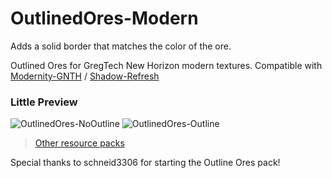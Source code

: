 # OutlinedOres-Modern

Adds a solid border that matches the color of the ore.

Outlined Ores for GregTech New Horizon modern textures. Compatible with [Modernity-GNTH](https://github.com/ABKQPO/Modernity-GTNH) / [Shadow-Refresh](https://github.com/Ranzuu/Shadow-Refresh)

### Little Preview
![OutlinedOres-NoOutline](https://github.com/user-attachments/assets/f95007d4-f48e-4669-a3c7-295f29948532)
![OutlinedOres-Outline](https://github.com/user-attachments/assets/b8429662-17da-49b6-97b8-fac1b3b34d0b)

> [Other resource packs](https://gtnh.miraheze.org/wiki/Resource_Packs)

Special thanks to schneid3306 for starting the Outline Ores pack!
